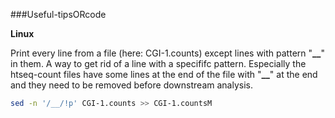 ###Useful-tipsORcode

**Linux**

Print every line from a file (here: CGI-1.counts) except lines with pattern "**__**" in them.  A way to get rid of a line with a specififc pattern.
Especially the htseq-count files have some lines at the end of the file with "**__**" at the end and they need to be removed before downstream analysis.

```sh
sed -n '/__/!p' CGI-1.counts >> CGI-1.countsM
```
